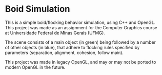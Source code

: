 # Boid Simulation

This is a simple boid/flocking behavior simulation, using C++ and OpenGL. This project was made as an assignment for the Computer Graphics course at Universidade Federal de Minas Gerais (UFMG).

The scene consists of a main object (in green) being followed by a number of other objects (in blue), that adhere to flocking rules specified by parameters (separation, alignment, cohesion, follow main).

This project was made in legacy OpenGL, and may or may not be ported to modern OpenGL in the future.

